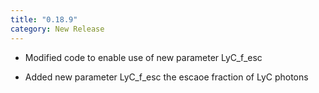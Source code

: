 ```yaml
---
title: "0.18.9"
category: New Release
---
```

  - Modified code to enable use of new parameter LyC_f_esc

  - Added new parameter LyC_f_esc the escaoe fraction of LyC photons



